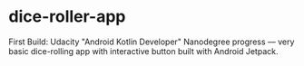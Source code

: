 # dice-roller-app
First Build: Udacity "Android Kotlin Developer" Nanodegree progress –– very basic dice-rolling app with interactive button built with Android Jetpack.
